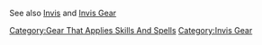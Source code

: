 See also [Invis](Invis "wikilink") and [Invis
Gear](:Category:Invis_Gear "wikilink")

[Category:Gear That Applies Skills And
Spells](Category:Gear_That_Applies_Skills_And_Spells "wikilink")
[Category:Invis Gear](Category:Invis_Gear "wikilink")

